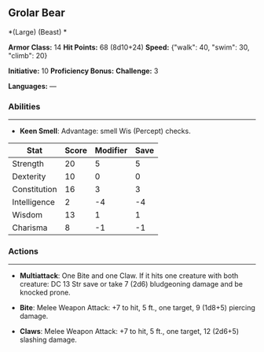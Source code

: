 ## Grolar Bear
*(Large) (Beast) *

**Armor Class:** 14
**Hit Points:** 68 (8d10+24)
**Speed:** {"walk": 40, "swim": 30, "climb": 20}

**Initiative:** 10
**Proficiency Bonus:**
**Challenge:** 3

**Languages:** —

### Abilities
 --- 
- **Keen Smell**: Advantage: smell Wis (Percept) checks.



| Stat | Score | Modifier | Save |
| ---- | ---- | ---- | ---- |
| Strength | 20 | 5 | 5 |
| Dexterity | 10 | 0 | 0 |
| Constitution | 16 | 3 | 3 |
| Intelligence | 2 | -4 | -4 |
| Wisdom | 13 | 1 | 1 |
| Charisma | 8 | -1 | -1 |

### Actions
 --- 
- **Multiattack**: One Bite and one Claw. If it hits one creature with both creature: DC 13 Str save or take 7 (2d6) bludgeoning damage and be knocked prone.

- **Bite**: Melee Weapon Attack: +7 to hit, 5 ft., one target, 9 (1d8+5) piercing damage.

- **Claws**: Melee Weapon Attack: +7 to hit, 5 ft., one target, 12 (2d6+5) slashing damage.

